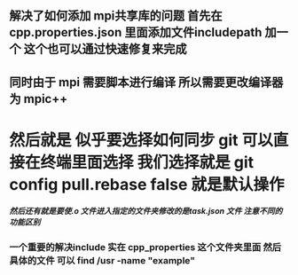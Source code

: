 ## 解决了如何添加 mpi共享库的问题 首先在cpp.properties.json 里面添加文件includepath 加一个 这个也可以通过快速修复来完成
## 同时由于 mpi 需要脚本进行编译 所以需要更改编译器 为 mpic++
# 然后就是 似乎要选择如何同步 git 可以直接在终端里面选择 我们选择就是 git config pull.rebase false 就是默认操作
***然后还有就是要使.o 文件进入指定的文件夹修改的是task.json 文件 注意不同的功能区别***



### 一个重要的解决include 实在 cpp_properties 这个文件夹里面 然后具体的文件 可以 find /usr -name "example" 
